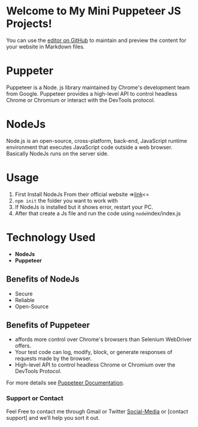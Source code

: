 # Welcome to My Mini Puppeteer JS Projects!

You can use the [editor on GitHub](https://github.com/FonderElite/NodeJs-Scraping-w-Puppeteer/edit/gh-pages/index.md) to maintain and preview the content for your website in Markdown files.

# Puppeter
Puppeteer is a Node. js library maintained by Chrome's development team from Google. Puppeteer provides a high-level API to control headless Chrome or Chromium or interact with the DevTools protocol.

# NodeJs
Node.js is an open-source, cross-platform, back-end, JavaScript runtime environment that executes JavaScript code outside a web browser.
Basically NodeJs  runs on the server side.

# Usage
1. First Install NodeJs From their official website =>[link](https://nodejs.org/en/)<= 
1. ``npm init`` the folder you want to work with
1. If NodeJs is installed but it shows error, restart your PC.
1. After that create a Js file and run the code using ``node``index/index.js

# Technology Used
* **NodeJs**
* **Puppeteer**


## Benefits of NodeJs
- Secure
- Reliable
- Open-Source

## Benefits of Puppeteer
-  affords more control over Chrome's browsers than Selenium WebDriver offers.
-  Your test code can log, modify, block, or generate responses of requests made by the browser. 
-  High-level API to control headless Chrome or Chromium over the DevTools Protocol.

For more details see [Puppeteer Documentation](https://www.google.com/url?sa=t&rct=j&q=&esrc=s&source=web&cd=&cad=rja&uact=8&ved=2ahUKEwjfze-pnoXuAhXoxYsBHenyCEoQFjAAegQIARAC&url=https%3A%2F%2Fpptr.dev%2F&usg=AOvVaw2QZiwHQIydLrpPkml8-Bvv).

### Support or Contact
Feel Free to contact me through Gmail or Twitter [Social-Media](https://twitter.com/elitefonder) or [contact support] and we’ll help you sort it out.

